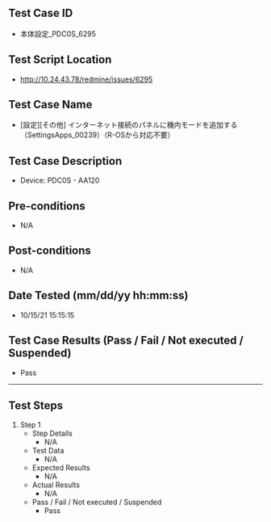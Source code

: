 ## Test Case ID
* 本体設定_PDC0S_6295
## Test Script Location
* http://10.24.43.78/redmine/issues/6295
## Test Case Name
* [設定][その他] インターネット接続のパネルに機内モードを追加する（SettingsApps_00239）（R-OSから対応不要）
## Test Case Description
* Device: PDC0S - AA120
## Pre-conditions
* N/A
## Post-conditions
* N/A
## Date Tested (mm/dd/yy hh:mm:ss)
* 10/15/21 15:15:15
## Test Case Results (Pass / Fail / Not executed / Suspended)
* Pass
---
## Test Steps
1. Step 1
	* Step Details
		* N/A
	* Test Data
		* N/A
	* Expected Results
		* N/A
	* Actual Results
		* N/A
	* Pass / Fail / Not executed / Suspended
		* Pass
